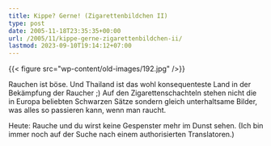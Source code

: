 ```yaml
---
title: Kippe? Gerne! (Zigarettenbildchen II)
type: post
date: 2005-11-18T23:35:35+00:00
url: /2005/11/kippe-gerne-zigarettenbildchen-ii/
lastmod: 2023-09-10T19:14:12+07:00
---
```

{{< figure src="wp-content/old-images/192.jpg" />}}

Rauchen ist böse. Und Thailand ist das wohl konsequenteste Land in der Bekämpfung der Raucher ;) Auf den Zigarettenschachteln stehen nicht die in Europa beliebten Schwarzen Sätze sondern gleich unterhaltsame Bilder, was alles so passieren kann, wenn man raucht.

Heute: Rauche und du wirst keine Gespenster mehr im Dunst sehen. (Ich bin immer noch auf der Suche nach einem authorisierten Translatoren.)

